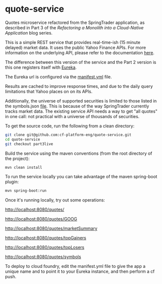 # quote-service
Quotes microservice refactored from the SpringTrader application, as described in Part 3 of the *Refactoring a Monolith into a Cloud-Native Application* blog series.

This is a simple REST service that provides real-time-ish (15 minute delayed) market data. It  uses the public Yahoo Finance APIs. For more information on the underlying API, please refer to the documentation [here](https://developer.yahoo.com/yql).

The difference between this version of the service and the Part 2 version is this one registers itself with [Eureka](https://github.com/Netflix/eureka/wiki/Eureka-at-a-glance). 

The Eureka url is configured via the [manifest.yml](https://github.com/cf-platform-eng/quote-service/blob/part3live/manifest.yml) file.

Results are cached to improve response times, and due to the daily query limitations that Yahoo places on on its APIs. 

Additionally, the universe of supported securities is limited to those listed in the symbols.json [file](https://github.com/cf-platform-eng/quote-service/blob/part2/src/main/resources/symbols.json). This is because of the way SpringTrader currently tracks market data. The existing service API needs a way to get "all quotes" in one call: not practical with a universe of thousands of securities.

To get the source code, run the following from a clean directory:

```bash
git clone git@github.com:cf-platform-eng/quote-service.git
cd quote-service
git checkout part3live
```

Build the service using the maven conventions (from the root directory of the project):

```bash
mvn clean install
```

To run the service locally you can take advantage of the maven spring-boot plugin:

```bash
mvn spring-boot:run
```

Once it's running locally, try out some operations:

<http://localhost:8080/quotes/>

<http://localhost:8080/quotes/GOOG>

<http://localhost:8080/quotes/marketSummary>

<http://localhost:8080/quotes/topGainers>

<http://localhost:8080/quotes/topLosers>

<http://localhost:8080/quotes/symbols>


To deploy to cloud foundry, edit the manifest.yml file to give the app a unique name and to point it to your Eureka instance, and then perform a cf push.
